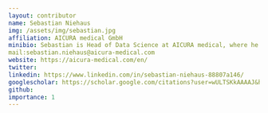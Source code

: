 ```yaml
---
layout: contributor
name: Sebastian Niehaus
img: /assets/img/sebastian.jpg
affiliation: AICURA medical GmbH
minibio: Sebastian is Head of Data Science at AICURA medical, where he and his team are working on a secure and scalable runtime environment for AI algorithms. He has experience in different fields of machine learning algorithms.    
mail:sebastian.niehaus@aicura-medical.com
website: https://aicura-medical.com/en/
twitter: 
linkedin: https://www.linkedin.com/in/sebastian-niehaus-88807a146/
googlescholar: https://scholar.google.com/citations?user=wULTSKkAAAAJ&hl=en
github:
importance: 1
---
```


